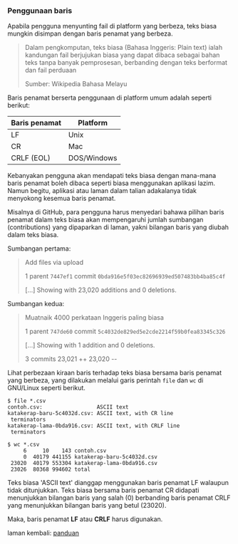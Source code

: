 ---
---

### Penggunaan baris

Apabila pengguna menyunting fail di platform yang berbeza,
teks biasa mungkin disimpan dengan baris penamat yang
berbeza.

> Dalam pengkomputan, teks biasa (Bahasa Inggeris: Plain
> text) ialah kandungan fail berjujukan biasa yang dapat
> dibaca sebagai bahan teks tanpa banyak pemprosesan,
> berbanding dengan teks berformat dan fail perduaan
>
> Sumber: Wikipedia Bahasa Melayu

Baris penamat berserta penggunaan di platform umum adalah
seperti berikut:

| Baris penamat | Platform    |
| ------------- | ----------- |
| LF            | Unix        |
| CR            | Mac         |
| CRLF (EOL)    | DOS/Windows |

Kebanyakan pengguna akan mendapati teks biasa dengan
mana-mana baris penamat boleh dibaca seperti biasa
menggunakan aplikasi lazim. Namun begitu, aplikasi atau
laman dalam talian adakalanya tidak menyokong kesemua
baris penamat.

Misalnya di GitHub, para pengguna harus menyedari bahawa
pilihan baris penamat dalam teks biasa akan mempengaruhi
jumlah sumbangan (contributions) yang dipaparkan di laman,
yakni bilangan baris yang diubah dalam teks biasa.

Sumbangan pertama:

> Add files via upload
>
> 1 parent `7447ef1` commit
`0bda916e5f03ec82696939ed507483bb4ba85c4f`
>
> [...] Showing with 23,020 additions and 0 deletions.

Sumbangan kedua:

> Muatnaik 4000 perkataan Inggeris paling biasa
>
> 1 parent `747de60` commit
`5c4032de829ed5e2cde2214f59b0fea83345c326`
>
> [...] Showing with 1 addition and 0 deletions.
>
> 3 commits 23,021 ++ 23,020 --

Lihat perbezaan kiraan baris terhadap teks biasa bersama
baris penamat yang berbeza, yang dilakukan melalui garis
perintah `file` dan `wc` di GNU/Linux seperti berikut.

    $ file *.csv
    contoh.csv:                 ASCII text
    katakerap-baru-5c4032d.csv: ASCII text, with CR line
     terminators
    katakerap-lama-0bda916.csv: ASCII text, with CRLF line
     terminators

    $ wc *.csv
         6     10    143 contoh.csv
         0  40179 441155 katakerap-baru-5c4032d.csv
     23020  40179 553304 katakerap-lama-0bda916.csv
     23026  80368 994602 total

Teks biasa 'ASCII text' dianggap menggunakan baris penamat
LF walaupun tidak ditunjukkan. Teks biasa bersama baris
penamat CR didapati menunjukkan bilangan baris yang salah
(0) berbanding baris penamat CRLF yang menunjukkan
bilangan baris yang betul (23020).

Maka, baris penamat **LF** atau **CRLF** harus digunakan.

laman kembali: [panduan][0]

  [0]: ../index.md
